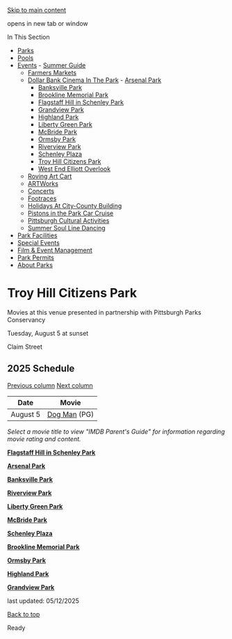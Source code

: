 [Skip to main content](https://www.pittsburghpa.gov/Recreation-Events/Events/Dollar-Bank-Cinema-In-The-Park/Troy-Hill-Citizens-Park#main-content)

opens in new tab or window

In This Section

- [Parks](https://www.pittsburghpa.gov/Recreation-Events/Parks)
- [Pools](https://www.pittsburghpa.gov/Recreation-Events/Pools)
- [Events](https://www.pittsburghpa.gov/Recreation-Events/Events)  - [Summer Guide](https://www.pittsburghpa.gov/Recreation-Events/Events/Summer-Guide)
  - [Farmers Markets](https://www.pittsburghpa.gov/Recreation-Events/Events/Farmers-Markets)
  - [Dollar Bank Cinema In The Park](https://www.pittsburghpa.gov/Recreation-Events/Events/Dollar-Bank-Cinema-In-The-Park)    - [Arsenal Park](https://www.pittsburghpa.gov/Recreation-Events/Events/Dollar-Bank-Cinema-In-The-Park/Arsenal-Park)
    - [Banksville Park](https://www.pittsburghpa.gov/Recreation-Events/Events/Dollar-Bank-Cinema-In-The-Park/Banksville-Park)
    - [Brookline Memorial Park](https://www.pittsburghpa.gov/Recreation-Events/Events/Dollar-Bank-Cinema-In-The-Park/Brookline-Memorial-Park)
    - [Flagstaff Hill in Schenley Park](https://www.pittsburghpa.gov/Recreation-Events/Events/Dollar-Bank-Cinema-In-The-Park/Flagstaff-Hill-in-Schenley-Park)
    - [Grandview Park](https://www.pittsburghpa.gov/Recreation-Events/Events/Dollar-Bank-Cinema-In-The-Park/Grandview-Park)
    - [Highland Park](https://www.pittsburghpa.gov/Recreation-Events/Events/Dollar-Bank-Cinema-In-The-Park/Highland-Park)
    - [Liberty Green Park](https://www.pittsburghpa.gov/Recreation-Events/Events/Dollar-Bank-Cinema-In-The-Park/Liberty-Green-Park)
    - [McBride Park](https://www.pittsburghpa.gov/Recreation-Events/Events/Dollar-Bank-Cinema-In-The-Park/McBride-Park)
    - [Ormsby Park](https://www.pittsburghpa.gov/Recreation-Events/Events/Dollar-Bank-Cinema-In-The-Park/Ormsby-Park)
    - [Riverview Park](https://www.pittsburghpa.gov/Recreation-Events/Events/Dollar-Bank-Cinema-In-The-Park/Riverview-Park)
    - [Schenley Plaza](https://www.pittsburghpa.gov/Recreation-Events/Events/Dollar-Bank-Cinema-In-The-Park/Schenley-Plaza)
    - [Troy Hill Citizens Park](https://www.pittsburghpa.gov/Recreation-Events/Events/Dollar-Bank-Cinema-In-The-Park/Troy-Hill-Citizens-Park)
    - [West End Elliott Overlook](https://www.pittsburghpa.gov/Recreation-Events/Events/Dollar-Bank-Cinema-In-The-Park/West-End-Elliott-Overlook)
  - [Roving Art Cart](https://www.pittsburghpa.gov/Recreation-Events/Events/Roving-Art-Cart)
  - [ARTWorks](https://www.pittsburghpa.gov/Recreation-Events/Events/ARTWorks)
  - [Concerts](https://www.pittsburghpa.gov/Recreation-Events/Events/Concerts)
  - [Footraces](https://www.pittsburghpa.gov/Recreation-Events/Events/Footraces)
  - [Holidays At City-County Building](https://www.pittsburghpa.gov/Recreation-Events/Events/Holidays-At-City-County-Building)
  - [Pistons in the Park Car Cruise](https://www.pittsburghpa.gov/Recreation-Events/Events/Pistons-in-the-Park-Car-Cruise)
  - [Pittsburgh Cultural Activities](https://www.pittsburghpa.gov/Recreation-Events/Events/Pittsburgh-Cultural-Activities)
  - [Summer Soul Line Dancing](https://www.pittsburghpa.gov/Recreation-Events/Events/Summer-Soul-Line-Dancing)
- [Park Facilities](https://www.pittsburghpa.gov/Recreation-Events/Park-Facilities)
- [Special Events](https://www.pittsburghpa.gov/Recreation-Events/Special-Events)
- [Film & Event Management](https://www.pittsburghpa.gov/Recreation-Events/Film-Event-Management)
- [Park Permits](https://www.pittsburghpa.gov/Recreation-Events/Park-Permits)
- [About Parks](https://www.pittsburghpa.gov/Recreation-Events/About-Parks)

# Troy Hill Citizens Park

Movies at this venue presented in partnership with Pittsburgh Parks Conservancy

Tuesday, August 5 at sunset

Claim Street

## 2025 Schedule

[Previous column](https://www.pittsburghpa.gov/Recreation-Events/Events/Dollar-Bank-Cinema-In-The-Park/Troy-Hill-Citizens-Park#) [Next column](https://www.pittsburghpa.gov/Recreation-Events/Events/Dollar-Bank-Cinema-In-The-Park/Troy-Hill-Citizens-Park#)

| Date | Movie |
| --- | --- |
| August 5 | [Dog Man](https://www.imdb.com/title/tt10954718/parentalguide) (PG) |

_Select a movie title to view "IMDB Parent's Guide" for information regarding movie rating and content._

[**Flagstaff Hill in Schenley Park**](https://www.pittsburghpa.gov/Recreation-Events/Events/Dollar-Bank-Cinema-In-The-Park/Flagstaff-Hill-in-Schenley-Park)

[**Arsenal Park**](https://www.pittsburghpa.gov/Recreation-Events/Events/Dollar-Bank-Cinema-In-The-Park/Arsenal-Park)

[**Banksville Park**](https://www.pittsburghpa.gov/Recreation-Events/Events/Dollar-Bank-Cinema-In-The-Park/Banksville-Park)

[**Riverview Park**](https://www.pittsburghpa.gov/Recreation-Events/Events/Dollar-Bank-Cinema-In-The-Park/Riverview-Park)

[**Liberty Green Park**](https://www.pittsburghpa.gov/Recreation-Events/Events/Dollar-Bank-Cinema-In-The-Park/Liberty-Green-Park)

[**McBride Park**](https://www.pittsburghpa.gov/Recreation-Events/Events/Dollar-Bank-Cinema-In-The-Park/McBride-Park)

[**Schenley Plaza**](https://www.pittsburghpa.gov/Recreation-Events/Events/Dollar-Bank-Cinema-In-The-Park/Schenley-Plaza)

[**Brookline Memorial Park**](https://www.pittsburghpa.gov/Recreation-Events/Events/Dollar-Bank-Cinema-In-The-Park/Brookline-Memorial-Park)

[**Ormsby Park**](https://www.pittsburghpa.gov/Recreation-Events/Events/Dollar-Bank-Cinema-In-The-Park/Ormsby-Park)

[**Highland Park**](https://www.pittsburghpa.gov/Recreation-Events/Events/Dollar-Bank-Cinema-In-The-Park/Highland-Park)

[**Grandview Park**](https://www.pittsburghpa.gov/Recreation-Events/Events/Dollar-Bank-Cinema-In-The-Park/Grandview-Park)

last updated: 05/12/2025

[Back to top](https://www.pittsburghpa.gov/Recreation-Events/Events/Dollar-Bank-Cinema-In-The-Park/Troy-Hill-Citizens-Park#body-top)

Ready
